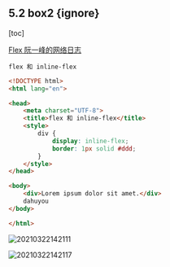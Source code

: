 ## 5.2 box2 {ignore}

[toc]

[Flex 阮一峰的网络日志](http://www.ruanyifeng.com/blog/2015/07/flex-grammar.html)

`flex 和 inline-flex`

```html
<!DOCTYPE html>
<html lang="en">

<head>
    <meta charset="UTF-8">
    <title>flex 和 inline-flex</title>
    <style>
        div {
            display: inline-flex;
            border: 1px solid #ddd;
        }
    </style>
</head>

<body>
    <div>Lorem ipsum dolor sit amet.</div>
    dahuyou
</body>

</html>
```

![20210322142111](https://cdn.jsdelivr.net/gh/123taojiale/dahuyou_picture@main/blogs/20210322142111.png)

![20210322142117](https://cdn.jsdelivr.net/gh/123taojiale/dahuyou_picture@main/blogs/20210322142117.png)
